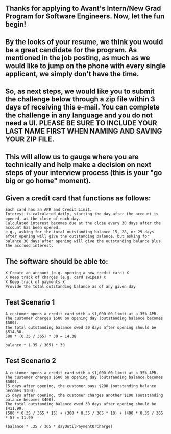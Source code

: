 ## Thanks for applying to Avant's Intern/New Grad Program for Software Engineers. Now, let the fun begin!

## By the looks of your resume, we think you would be a great candidate for the program. As mentioned in the job posting, as much as we would like to jump on the phone with every single applicant, we simply don't have the time.

## So, as next steps, we would like you to submit the challenge below through a zip file within 3 days of receiving this e-mail. You can complete the challenge in any language and you do not need a UI. PLEASE BE SURE TO INCLUDE YOUR LAST NAME FIRST WHEN NAMING AND SAVING YOUR ZIP FILE.

## This will allow us to gauge where you are technically and help make a decision on next steps of your interview process (this is your "go big or go home" moment).

## Given a credit card that functions as follows: 
    Each card has an APR and Credit Limit.
    Interest is calculated daily, starting the day after the account is opened, at the close of each day.
    Calculated interest becomes due at the close every 30 days after the account has been opened.
    e.g., asking for the total outstanding balance 15, 28, or 29 days after opening will give the outstanding balance, but asking for balance 30 days after opening will give the outstanding balance plus the accrued interest.

## The software should be able to:
    X Create an account (e.g. opening a new credit card) X
    X Keep track of charges (e.g. card swipes) X
    X Keep track of payments X
    Provide the total outstanding balance as of any given day

## Test Scenario 1
    A customer opens a credit card with a $1,000.00 limit at a 35% APR.
    The customer charges $500 on opening day (outstanding balance becomes $500).
    The total outstanding balance owed 30 days after opening should be $514.38.
    500 * (0.35 / 365) * 30 = 14.38 

    balance * (.35 / 365) * 30

## Test Scenario 2 
    A customer opens a credit card with a $1,000.00 limit at a 35% APR.
    The customer charges $500 on opening day (outstanding balance becomes $500).
    15 days after opening, the customer pays $200 (outstanding balance becomes $300).
    25 days after opening, the customer charges another $100 (outstanding balance becomes $400).
    The total outstanding balance owed 30 days after opening should be $411.99.
    (500 * 0.35 / 365 * 15) + (300 * 0.35 / 365 * 10) + (400 * 0.35 / 365 * 5) = 11.99

    (balance * .35 / 365 * dayUntilPaymentOrCharge) 

